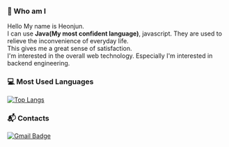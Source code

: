 ### 👋 Who am I
Hello My name is Heonjun.   
I can use **Java(My most confident language)**, javascript. They are used to relieve the inconvenience of everyday life.  
This gives me a great sense of satisfaction.  
I'm interested in the overall web technology. Especially I'm interested in backend engineering.  

### :computer: Most Used Languages
[![Top Langs](https://github-readme-stats.vercel.app/api/top-langs/?username=limheonjun)](https://github.com/limheonjun/github-readme-stats)

### :mailbox_with_mail: Contacts
[![Gmail Badge](https://img.shields.io/badge/-Gmail-d14836?style=flat-square&logo=Gmail&logoColor=white&link=mailto:jumong4000@gmail.com)](mailto:jumong4000@gmail.com)

